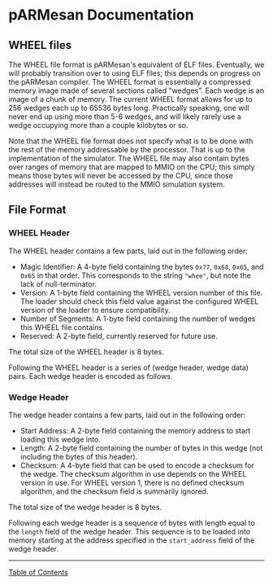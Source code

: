 # pARMesan Documentation

## WHEEL files

The WHEEL file format is pARMesan's equivalent of ELF files. Eventually, we will probably transition over to using ELF files; this depends on progress on the pARMesan compiler. The WHEEL format is essentially a compressed memory image made of several sections called "wedges". Each wedge is an image of a chunk of memory. The current WHEEL format allows for up to 256 wedges each up to 65536 bytes long. Practically speaking, one will never end up using more than 5-6 wedges, and will likely rarely use a wedge occupying more than a couple kilobytes or so.

Note that the WHEEL file format does not specify what is to be done with the rest of the memory addressable by the processor. That is up to the implementation of the simulator. The WHEEL file may also contain bytes over ranges of memory that are mapped to MMIO on the CPU; this simply means those bytes will never be accessed by the CPU, since those addresses will instead be routed to the MMIO simulation system.

## File Format

### WHEEL Header

The WHEEL header contains a few parts, laid out in the following order:

- Magic Identifier: A 4-byte field containing the bytes `0x77`, `0x68`, `0x65`, and `0x65` in that order. This corresponds to the string `"whee"`, but note the lack of null-terminator.
- Version: A 1-byte field containing the WHEEL version number of this file. The loader should check this field value against the configured WHEEL version of the loader to ensure compatibility.
- Number of Segments: A 1-byte field containing the number of wedges this WHEEL file contains.
- Reserved: A 2-byte field, currently reserved for future use.

The total size of the WHEEL header is 8 bytes. 

Following the WHEEL header is a series of (wedge header, wedge data) pairs. Each wedge header is encoded as follows.

### Wedge Header

The wedge header contains a few parts, laid out in the following order:

- Start Address: A 2-byte field containing the memory address to start loading this wedge into.
- Length: A 2-byte field containing the number of bytes in this wedge (not including the bytes of this header).
- Checksum: A 4-byte field that can be used to encode a checksum for the wedge. The checksum algorithm in use depends on the WHEEL version in use. For WHEEL version 1, there is no defined checksum algorithm, and the checksum field is summarily ignored.

The total size of the wedge header is 8 bytes.

Following each wedge header is a sequence of bytes with length equal to the `length` field of the wedge header. This sequence is to be loaded into memory starting at the address specified in the `start_address` field of the wedge header.

---

[Table of Contents](index.md)